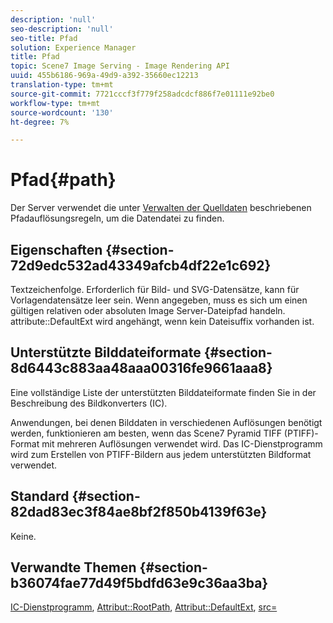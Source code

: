 ```yaml
---
description: 'null'
seo-description: 'null'
seo-title: Pfad
solution: Experience Manager
title: Pfad
topic: Scene7 Image Serving - Image Rendering API
uuid: 455b6186-969a-49d9-a392-35660ec12213
translation-type: tm+mt
source-git-commit: 7721cccf3f779f258adcdcf886f7e01111e92be0
workflow-type: tm+mt
source-wordcount: '130'
ht-degree: 7%

---
```



# Pfad{#path}

Der Server verwendet die unter [Verwalten der Quelldaten](../../../../../../is-api/image-serving-api-ref/c-configuration-and-administration/c-configuration-and-administration.md#concept-1ec4d9f0e58a430cae045761f1ff9173) beschriebenen Pfadauflösungsregeln, um die Datendatei zu finden.

## Eigenschaften {#section-72d9edc532ad43349afcb4df22e1c692}

Textzeichenfolge. Erforderlich für Bild- und SVG-Datensätze, kann für Vorlagendatensätze leer sein. Wenn angegeben, muss es sich um einen gültigen relativen oder absoluten Image Server-Dateipfad handeln. attribute::DefaultExt wird angehängt, wenn kein Dateisuffix vorhanden ist.

## Unterstützte Bilddateiformate {#section-8d6443c883aa48aaa00316fe9661aaa8}

Eine vollständige Liste der unterstützten Bilddateiformate finden Sie in der Beschreibung des Bildkonverters (IC).

Anwendungen, bei denen Bilddaten in verschiedenen Auflösungen benötigt werden, funktionieren am besten, wenn das Scene7 Pyramid TIFF (PTIFF)-Format mit mehreren Auflösungen verwendet wird. Das IC-Dienstprogramm wird zum Erstellen von PTIFF-Bildern aus jedem unterstützten Bildformat verwendet.

## Standard {#section-82dad83ec3f84ae8bf2f850b4139f63e}

Keine.

## Verwandte Themen {#section-b36074fae77d49f5bdfd63e9c36aa3ba}

[IC-Dienstprogramm](../../../../../../is-api/is-utils/utilities/r-ic.md#reference-de9f43c63a8f48f1a755ff1760af8b7b),  [Attribut::RootPath](../../../../../../is-api/image-catalog/image-serving-api-ref/c-image-catalog-reference/c-attributes-reference/r-rootpath.md#reference-17d57e5967be403b8408fa7214017494),  [Attribut::DefaultExt](../../../../../../is-api/image-catalog/image-serving-api-ref/c-image-catalog-reference/c-attributes-reference/r-defaultext.md#reference-1b96c71a253049ddaeae09892d3484a0),  [src=](../../../../../../is-api/http-ref/image-serving-api-ref/c-http-protocol-reference/c-command-reference/r-src.md#reference-f6506637778c4c69bf106a7924a91ab1)
